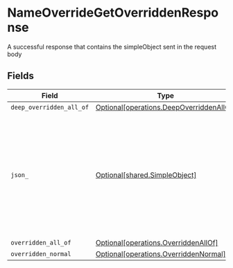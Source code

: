 # NameOverrideGetOverriddenResponse

A successful response that contains the simpleObject sent in the request body


## Fields

| Field                                                                                                                                                             | Type                                                                                                                                                              | Required                                                                                                                                                          | Description                                                                                                                                                       |
| ----------------------------------------------------------------------------------------------------------------------------------------------------------------- | ----------------------------------------------------------------------------------------------------------------------------------------------------------------- | ----------------------------------------------------------------------------------------------------------------------------------------------------------------- | ----------------------------------------------------------------------------------------------------------------------------------------------------------------- |
| `deep_overridden_all_of`                                                                                                                                          | [Optional[operations.DeepOverriddenAllOf]](../../models/operations/deepoverriddenallof.md)                                                                        | :heavy_minus_sign:                                                                                                                                                | N/A                                                                                                                                                               |
| `json_`                                                                                                                                                           | [Optional[shared.SimpleObject]](../../models/shared/simpleobject.md)                                                                                              | :heavy_minus_sign:                                                                                                                                                | A simple object that uses all our supported primitive types and enums and has optional properties.<br/><br/>[A link to the external docs.](https://docs.speakeasyapi.dev) |
| `overridden_all_of`                                                                                                                                               | [Optional[operations.OverriddenAllOf]](../../models/operations/overriddenallof.md)                                                                                | :heavy_minus_sign:                                                                                                                                                | N/A                                                                                                                                                               |
| `overridden_normal`                                                                                                                                               | [Optional[operations.OverriddenNormal]](../../models/operations/overriddennormal.md)                                                                              | :heavy_minus_sign:                                                                                                                                                | N/A                                                                                                                                                               |